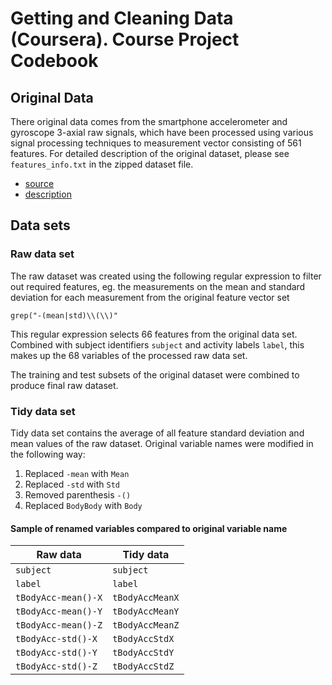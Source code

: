 Getting and Cleaning Data (Coursera). Course Project Codebook
==============================================================


## Original Data

There original data comes from the smartphone accelerometer and gyroscope 3-axial raw signals, 
which have been processed using various signal processing techniques to measurement vector consisting
of 561 features. For detailed description of the original dataset, please see `features_info.txt` in
the zipped dataset file.

- [source](https://d396qusza40orc.cloudfront.net/getdata%2Fprojectfiles%2FUCI%20HAR%20Dataset.zip) 
- [description](http://archive.ics.uci.edu/ml/datasets/Human+Activity+Recognition+Using+Smartphones)


## Data sets

### Raw data set

The raw dataset was created using the following regular expression to filter out required
features, eg. the measurements on the mean and standard deviation for each measurement
from the original feature vector set 

`grep("-(mean|std)\\(\\)"`

This regular expression selects 66 features from the original data set.
Combined with subject identifiers `subject` and activity labels `label`, this makes up the
68 variables of the processed raw data set.

The training and test subsets of the original dataset were combined to produce final raw dataset.

### Tidy data set

Tidy data set contains the average of all feature standard deviation and mean values of the raw dataset. 
Original variable names were modified in the following way:

 1. Replaced `-mean` with `Mean`
 2. Replaced `-std` with `Std`
 3. Removed parenthesis `-()`
 4. Replaced `BodyBody` with `Body`

#### Sample of renamed variables compared to original variable name

 Raw data            | Tidy data 
 --------------------|--------------
 `subject`           | `subject`
 `label`             | `label`
 `tBodyAcc-mean()-X` | `tBodyAccMeanX`
 `tBodyAcc-mean()-Y` | `tBodyAccMeanY`
 `tBodyAcc-mean()-Z` | `tBodyAccMeanZ`
 `tBodyAcc-std()-X`  | `tBodyAccStdX`
 `tBodyAcc-std()-Y`  | `tBodyAccStdY`
 `tBodyAcc-std()-Z`  | `tBodyAccStdZ`
